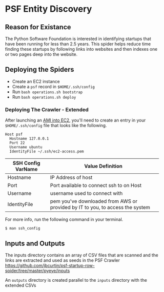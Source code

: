# PSF Entity Discovery

## Reason for Existance
The Python Software Foundation is interested in identifying startups that have been running for less than 2.5 years. This spider helps reduce time finding these startups by following links into websites and then indexes one or two pages deep into the website.

## Deploying the Spiders

* Create an EC2 instance
* Create a `psf` record in `$HOME/.ssh/config`
* Run `bash operations.sh bootstrap`
* Run `bash operations.sh deploy`

### Deploying The Crawler - Extended

After launching an [AMI into EC2](https://cloud-images.ubuntu.com/locator/ec2/), you'll need to create an entry in your `$HOME/.ssh/config` file that looks like the following.
```
Host psf
  Hostname 127.0.0.1
  Port 22
  Username ubuntu
  IdentityFile ~/.ssh/ec2-access.pem
```

|SSH Config VarName|Value Definition|
|--------|----------|
|Hostname| IP Address of host|
|Port| Port available to connect ssh to on Host|
|Username| username used to connect with|
|IdentityFile| pem you've downloaded from AWS or provided by IT to you, to access the system|

For more info, run the following command in your terminal.
```
$ man ssh_config
```

## Inputs and Outputs

The inputs directory contains an array of CSV files that are scanned and the links are extracted and used as seeds in the PSF Crawler
https://github.com/jbcurtin/psf-startup-row-spider/tree/master/pyeye/inputs

An `outputs` directory is created parallel to the `inputs` directory with the extended CSVs
